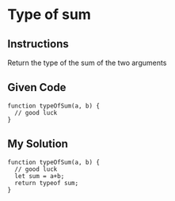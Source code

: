 # Type of sum

## Instructions

Return the type of the sum of the two arguments

## Given Code
```
function typeOfSum(a, b) {
  // good luck
}
```

## My Solution
```
function typeOfSum(a, b) {
  // good luck
  let sum = a+b;
  return typeof sum;
}
```
